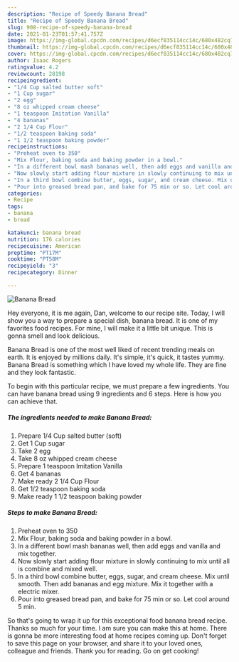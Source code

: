 ```yaml
---
description: "Recipe of Speedy Banana Bread"
title: "Recipe of Speedy Banana Bread"
slug: 908-recipe-of-speedy-banana-bread
date: 2021-01-23T01:57:41.757Z
image: https://img-global.cpcdn.com/recipes/d6ecf835114cc14c/680x482cq70/banana-bread-recipe-main-photo.jpg
thumbnail: https://img-global.cpcdn.com/recipes/d6ecf835114cc14c/680x482cq70/banana-bread-recipe-main-photo.jpg
cover: https://img-global.cpcdn.com/recipes/d6ecf835114cc14c/680x482cq70/banana-bread-recipe-main-photo.jpg
author: Isaac Rogers
ratingvalue: 4.2
reviewcount: 28198
recipeingredient:
- "1/4 Cup salted butter soft"
- "1 Cup sugar"
- "2 egg"
- "8 oz whipped cream cheese"
- "1 teaspoon Imitation Vanilla"
- "4 bananas"
- "2 1/4 Cup Flour"
- "1/2 teaspoon baking soda"
- "1 1/2 teaspoon baking powder"
recipeinstructions:
- "Preheat oven to 350"
- "Mix Flour, baking soda and baking powder in a bowl."
- "In a different bowl mash bananas well, then add eggs and vanilla and mix together."
- "Now slowly start adding flour mixture in slowly continuing to mix until all is combine and mixed well."
- "In a third bowl combine butter, eggs, sugar, and cream cheese. Mix until smooth. Then add bananas and egg mixture. Mix it together with a electric mixer."
- "Pour into greased bread pan, and bake for 75 min or so. Let cool around 5 min."
categories:
- Recipe
tags:
- banana
- bread

katakunci: banana bread 
nutrition: 176 calories
recipecuisine: American
preptime: "PT17M"
cooktime: "PT58M"
recipeyield: "3"
recipecategory: Dinner

---
```



![Banana Bread](https://img-global.cpcdn.com/recipes/d6ecf835114cc14c/680x482cq70/banana-bread-recipe-main-photo.jpg)

Hey everyone, it is me again, Dan, welcome to our recipe site. Today, I will show you a way to prepare a special dish, banana bread. It is one of my favorites food recipes. For mine, I will make it a little bit unique. This is gonna smell and look delicious.

Banana Bread is one of the most well liked of recent trending meals on earth. It is enjoyed by millions daily. It's simple, it's quick, it tastes yummy. Banana Bread is something which I have loved my whole life. They are fine and they look fantastic.




To begin with this particular recipe, we must prepare a few ingredients. You can have banana bread using 9 ingredients and 6 steps. Here is how you can achieve that.

<!--inarticleads1-->

##### The ingredients needed to make Banana Bread:

1. Prepare 1/4 Cup salted butter (soft)
1. Get 1 Cup sugar
1. Take 2 egg
1. Take 8 oz whipped cream cheese
1. Prepare 1 teaspoon Imitation Vanilla
1. Get 4 bananas
1. Make ready 2 1/4 Cup Flour
1. Get 1/2 teaspoon baking soda
1. Make ready 1 1/2 teaspoon baking powder




<!--inarticleads2-->

##### Steps to make Banana Bread:

1. Preheat oven to 350
1. Mix Flour, baking soda and baking powder in a bowl.
1. In a different bowl mash bananas well, then add eggs and vanilla and mix together.
1. Now slowly start adding flour mixture in slowly continuing to mix until all is combine and mixed well.
1. In a third bowl combine butter, eggs, sugar, and cream cheese. Mix until smooth. Then add bananas and egg mixture. Mix it together with a electric mixer.
1. Pour into greased bread pan, and bake for 75 min or so. Let cool around 5 min.




So that's going to wrap it up for this exceptional food banana bread recipe. Thanks so much for your time. I am sure you can make this at home. There is gonna be more interesting food at home recipes coming up. Don't forget to save this page on your browser, and share it to your loved ones, colleague and friends. Thank you for reading. Go on get cooking!
